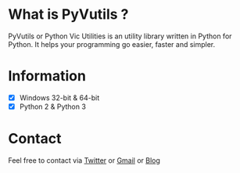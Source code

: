 # What is PyVutils ?

PyVutils or Python Vic Utilities is an utility library written in Python for Python. It helps your programming go easier, faster and simpler.

# Information

- [x] Windows 32-bit & 64-bit
- [x] Python 2 & Python 3

# Contact
Feel free to contact via [Twitter](https://twitter.com/vic4key) or [Gmail](mailto:vic4key@gmail.com) or [Blog](https://vic.onl/)